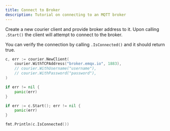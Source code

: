 ```yaml
---
title: Connect to Broker
description: Tutorial on connecting to an MQTT broker
---
```


Create a new courier client and provide broker address to it. Upon calling `.Start()` the client will attempt to connect to the broker.

You can verify the connection by calling `.IsConnected()` and it should return true.

```go title="connect.go" {2,11,15}
c, err := courier.NewClient(
    courier.WithTCPAddress("broker.emqx.io", 1883),
    // courier.WithUsername("username"),
    // courier.WithPassword("password"),
)

if err != nil {
    panic(err)
}

if err := c.Start(); err != nil {
    panic(err)
}

fmt.Println(c.IsConnected())
```
